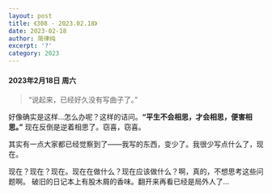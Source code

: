 ```yaml
---
layout: post
title: 《308 - 2023.02.18》
date: 2023-02-18
author: 简律纯
excerpt: '?'
category: 2023
---
```


#### 2023年2月18日 周六

>“说起来，已经好久没有写曲子了。”

好像确实是这样...怎么办呢？这样的诘问。__“平生不会相思，才会相思，便害相思。”__ 现在反倒是逆着相思了。窃喜，窃喜。

其实有一点大家都已经觉察到了——我写的东西，变少了。我很少写点什么了，现在。

现在？现在？现在。现在在做什么？现在应该做什么？啊，真的，不想思考这些问题啊。
破旧的日记本上有股木屑的香味。翻开来再看已经是局外人了...
